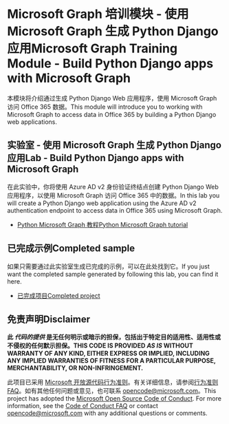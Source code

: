 # <a name="microsoft-graph-training-module---build-python-django-apps-with-microsoft-graph"></a><span data-ttu-id="c772b-101">Microsoft Graph 培训模块 - 使用 Microsoft Graph 生成 Python Django 应用</span><span class="sxs-lookup"><span data-stu-id="c772b-101">Microsoft Graph Training Module - Build Python Django apps with Microsoft Graph</span></span>

<span data-ttu-id="c772b-102">本模块将介绍通过生成 Python Django Web 应用程序，使用 Microsoft Graph 访问 Office 365 数据。</span><span class="sxs-lookup"><span data-stu-id="c772b-102">This module will introduce you to working with Microsoft Graph to access data in Office 365 by building a Python Django web applications.</span></span>

## <a name="lab---build-python-django-apps-with-microsoft-graph"></a><span data-ttu-id="c772b-103">实验室 - 使用 Microsoft Graph 生成 Python Django 应用</span><span class="sxs-lookup"><span data-stu-id="c772b-103">Lab - Build Python Django apps with Microsoft Graph</span></span>

<span data-ttu-id="c772b-104">在此实验中，你将使用 Azure AD v2 身份验证终结点创建 Python Django Web 应用程序，以使用 Microsoft Graph 访问 Office 365 中的数据。</span><span class="sxs-lookup"><span data-stu-id="c772b-104">In this lab you will create a Python Django web application using the Azure AD v2 authentication endpoint to access data in Office 365 using Microsoft Graph.</span></span>

- [<span data-ttu-id="c772b-105">Python Microsoft Graph 教程</span><span class="sxs-lookup"><span data-stu-id="c772b-105">Python Microsoft Graph tutorial</span></span>](https://docs.microsoft.com/graph/tutorials/python)

## <a name="completed-sample"></a><span data-ttu-id="c772b-106">已完成示例</span><span class="sxs-lookup"><span data-stu-id="c772b-106">Completed sample</span></span>

<span data-ttu-id="c772b-107">如果只需要通过此实验室生成已完成的示例，可以在此处找到它。</span><span class="sxs-lookup"><span data-stu-id="c772b-107">If you just want the completed sample generated by following this lab, you can find it here.</span></span>

- [<span data-ttu-id="c772b-108">已完成项目</span><span class="sxs-lookup"><span data-stu-id="c772b-108">Completed project</span></span>](demo)

## <a name="disclaimer"></a><span data-ttu-id="c772b-109">免责声明</span><span class="sxs-lookup"><span data-stu-id="c772b-109">Disclaimer</span></span>

<span data-ttu-id="c772b-110">**此 *代码的提供* 是无任何明示或暗示的担保，包括出于特定目的适用性、适用性或不侵权的任何默示担保。**</span><span class="sxs-lookup"><span data-stu-id="c772b-110">**THIS CODE IS PROVIDED *AS IS* WITHOUT WARRANTY OF ANY KIND, EITHER EXPRESS OR IMPLIED, INCLUDING ANY IMPLIED WARRANTIES OF FITNESS FOR A PARTICULAR PURPOSE, MERCHANTABILITY, OR NON-INFRINGEMENT.**</span></span>

<span data-ttu-id="c772b-p101">此项目已采用 [Microsoft 开放源代码行为准则](https://opensource.microsoft.com/codeofconduct/)。有关详细信息，请参阅[行为准则 FAQ](https://opensource.microsoft.com/codeofconduct/faq/)。如有其他任何问题或意见，也可联系 [opencode@microsoft.com](mailto:opencode@microsoft.com)。</span><span class="sxs-lookup"><span data-stu-id="c772b-p101">This project has adopted the [Microsoft Open Source Code of Conduct](https://opensource.microsoft.com/codeofconduct/). For more information, see the [Code of Conduct FAQ](https://opensource.microsoft.com/codeofconduct/faq/) or contact [opencode@microsoft.com](mailto:opencode@microsoft.com) with any additional questions or comments.</span></span>
